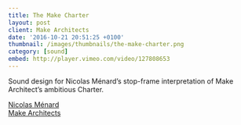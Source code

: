 ```yaml
---
title: The Make Charter
layout: post
client: Make Architects
date: '2016-10-21 20:51:25 +0100'
thumbnail: /images/thumbnails/the-make-charter.png
category: [sound]
embed: http://player.vimeo.com/video/127808653
---
```


Sound design for Nicolas Ménard’s stop-frame interpretation of Make Architect’s ambitious Charter.

[Nicolas Ménard](http://www.nicolasmenard.com/)  
[Make Architects](http://www.makearchitects.com/)
